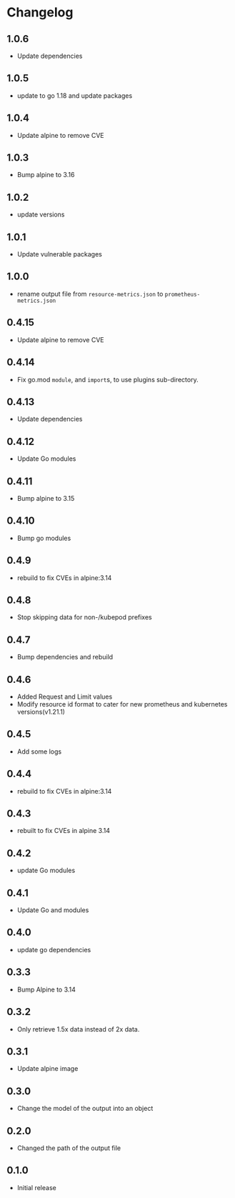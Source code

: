 # Changelog

## 1.0.6
* Update dependencies

## 1.0.5
* update to go 1.18 and update packages

## 1.0.4
* Update alpine to remove CVE

## 1.0.3
* Bump alpine to 3.16

## 1.0.2
* update versions

## 1.0.1
* Update vulnerable packages

## 1.0.0
* rename output file from `resource-metrics.json` to `prometheus-metrics.json`

## 0.4.15
* Update alpine to remove CVE

## 0.4.14
* Fix go.mod `module`, and `import`s, to use plugins sub-directory.

## 0.4.13
* Update dependencies

## 0.4.12
* Update Go modules

## 0.4.11
* Bump alpine to 3.15
## 0.4.10
* Bump go modules

## 0.4.9
* rebuild to fix CVEs in alpine:3.14

## 0.4.8
* Stop skipping data for non-/kubepod prefixes

## 0.4.7
* Bump dependencies and rebuild

## 0.4.6
* Added Request and Limit values
* Modify resource id format to cater for new prometheus and kubernetes versions(v1.21.1)

## 0.4.5
* Add some logs

## 0.4.4
* rebuild to fix CVEs in alpine:3.14

## 0.4.3
* rebuilt to fix CVEs in alpine 3.14

## 0.4.2
* update Go modules

## 0.4.1
* Update Go and modules

## 0.4.0
* update go dependencies

## 0.3.3
* Bump Alpine to 3.14

## 0.3.2

* Only retrieve 1.5x data instead of 2x data.

## 0.3.1

* Update alpine image

## 0.3.0

* Change the model of the output into an object

## 0.2.0

* Changed the path of the output file

## 0.1.0

* Initial release
